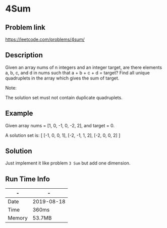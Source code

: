 # 4Sum

## Problem link
https://leetcode.com/problems/4sum/

## Description
Given an array nums of n integers and an integer target, 
are there elements a, b, c, and d in nums such that a + b + c + d = target? 
Find all unique quadruplets in the array which gives the sum of target.

Note:

The solution set must not contain duplicate quadruplets.


## Example
Given array nums = [1, 0, -1, 0, -2, 2], and target = 0.

A solution set is:
[
  [-1,  0, 0, 1],
  [-2, -1, 1, 2],
  [-2,  0, 0, 2]
]

## Solution
Just implement it like problem `3 Sum` but add one dimension.


## Run Time Info

\- | \-
------------ | -------------
Date | 2019-08-18
Time | 	 360ms
Memory |  53.7MB	
